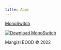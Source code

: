 ```yaml
---
title: Apps
---
```


[MonoSwitch](https://monoswitch.app)

[![Download MonoSwitch](https://monoswitch.app/_next/image?url=%2Fdownload.svg&w=640&q=75)](https://apps.apple.com/app/id1568916578)

Mangizi EOOD © 2022
